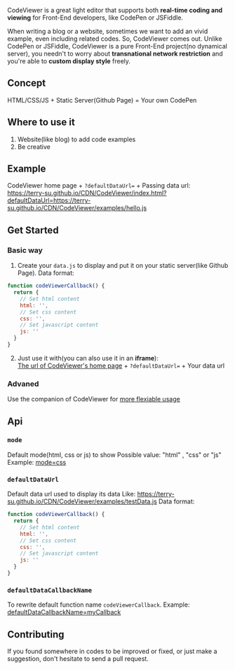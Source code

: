 CodeViewer is a great light editor that supports both **real-time coding and viewing** for Front-End developers, like CodePen or JSFiddle.  
  
When writing a blog or a website, sometimes we want to add an vivid example, even including related codes. So, CodeViewer comes out. Unlike CodePen or JSFiddle, CodeViewer is a pure Front-End project(no dynamical server), you needn't to worry about **transnational network restriction** and you're able to **custom display style** freely.


## Concept
HTML/CSS/JS + Static Server(Github Page) = Your own CodePen


## Where to use it
1. Website(like blog) to add code examples
2. Be creative


## Example
CodeViewer home page + `?defaultDataUrl=` + Passing data url:   
https://terry-su.github.io/CDN/CodeViewer/index.html?defaultDataUrl=https://terry-su.github.io/CDN/CodeViewer/examples/hello.js


## Get Started
### Basic way
1. Create your `data.js` to display and put it on your static server(like Github Page). Data format:
```js
function codeViewerCallback() {
  return {
    // Set html content
    html: '',
    // Set css content
    css: '',
    // Set javascript content
    js: ''
  }
}
```

2. Just use it with(you can also use it in an **iframe**):   
[The url of CodeViewer's home page](https://terry-su.github.io/CDN/CodeViewer/index.html) + `?defaultDataUrl=` + Your data url

### Advaned
Use the companion of CodeViewer for [more flexiable usage](https://github.com/Terry-Su/CDN/tree/master/CodeViewer/examples/iframe)


## Api
### `mode`
Default mode(html, css or js) to show 
Possible value: "html" , "css" or "js"  
Example: [mode=css](https://terry-su.github.io/CDN/CodeViewer/index.html?defaultDataUrl=https://terry-su.github.io/CDN/CodeViewer/examples/testData.js&mode=css)

### `defaultDataUrl`
Default data url used to display its data
Like: https://terry-su.github.io/CDN/CodeViewer/examples/testData.js
Data format:
```js
function codeViewerCallback() {
  return {
    // Set html content
    html: '',
    // Set css content
    css: '',
    // Set javascript content
    js: ''
  }
}
```

### `defaultDataCallbackName`
To rewrite default function name `codeViewerCallback`.
Example: [defaultDataCallbackName=myCallback](https://terry-su.github.io/CDN/CodeViewer/index.html?defaultDataUrl=https://terry-su.github.io/CDN/CodeViewer/examples/testData-my-callback.js&defaultDataCallbackName=myCallback)


## Contributing
If you found somewhere in codes to be improved or fixed, or just make a suggestion, don't hesitate to send a pull request.
